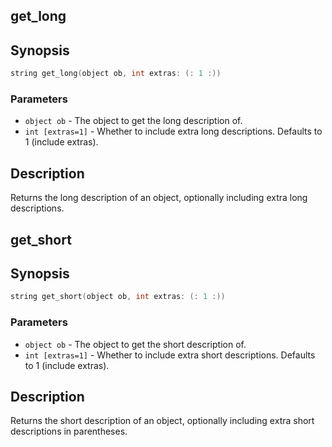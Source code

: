 ## get_long

## Synopsis

```c
string get_long(object ob, int extras: (: 1 :))
```

### Parameters

* `object ob` - The object to get the long description of.
* `int [extras=1]` - Whether to include extra long descriptions. Defaults to 1 (include extras).

## Description

Returns the long description of an object, optionally
including extra long descriptions.

## get_short

## Synopsis

```c
string get_short(object ob, int extras: (: 1 :))
```

### Parameters

* `object ob` - The object to get the short description of.
* `int [extras=1]` - Whether to include extra short descriptions. Defaults to 1 (include extras).

## Description

Returns the short description of an object, optionally
including extra short descriptions in parentheses.

